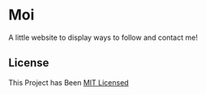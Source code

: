 # Moi
A little website to display ways to follow and contact me!
## License
This Project has Been [MIT Licensed](https://github.com/dopevog/moi/blob/main/LICENSE) 
